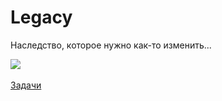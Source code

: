 #  Legacy
Наследство, которое нужно как-то изменить...

<p>
    <img src="https://swing-kiska.ru/img/favicon/android-chrome-192x192.png"><br><br>
    <a href="https://github.com/skiphog/swing/issues/1">Задачи</a>
</p>